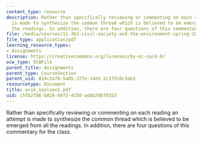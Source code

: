 ```yaml
---
content_type: resource
description: Rather than specifically reviewing or commenting on each reading an attempt
  is made to synthesize the common thread which is believed to be emerged from all
  the readings. In addition, there are four questions of this commentary for the class.
file: /media/courses/11-363-civil-society-and-the-environment-spring-2005/c5fb2fd6b82809754150adda79b79353_erik_nielsen1.pdf
file_type: application/pdf
learning_resource_types:
- Assignments
license: https://creativecommons.org/licenses/by-nc-sa/4.0/
ocw_type: OCWFile
parent_title: Assignments
parent_type: CourseSection
parent_uid: 824c2a70-5a05-227e-14e5-2c372c0c3ab3
resourcetype: Document
title: erik_nielsen1.pdf
uid: c5fb2fd6-b828-0975-4150-adda79b79353
---
```

Rather than specifically reviewing or commenting on each reading an attempt is made to synthesize the common thread which is believed to be emerged from all the readings. In addition, there are four questions of this commentary for the class.